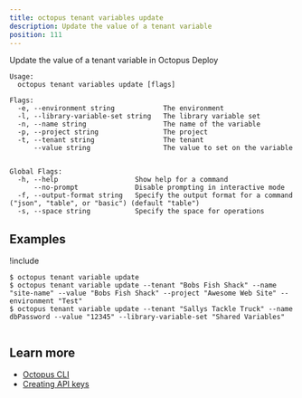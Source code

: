 ```yaml
---
title: octopus tenant variables update
description: Update the value of a tenant variable
position: 111
---
```


Update the value of a tenant variable in Octopus Deploy


```text
Usage:
  octopus tenant variables update [flags]

Flags:
  -e, --environment string            The environment
  -l, --library-variable-set string   The library variable set
  -n, --name string                   The name of the variable
  -p, --project string                The project
  -t, --tenant string                 The tenant
      --value string                  The value to set on the variable


Global Flags:
  -h, --help                   Show help for a command
      --no-prompt              Disable prompting in interactive mode
  -f, --output-format string   Specify the output format for a command ("json", "table", or "basic") (default "table")
  -s, --space string           Specify the space for operations

```

## Examples

!include <samples-instance>


```text
$ octopus tenant variable update
$ octopus tenant variable update --tenant "Bobs Fish Shack" --name "site-name" --value "Bobs Fish Shack" --project "Awesome Web Site" --environment "Test"
$ octopus tenant variable update --tenant "Sallys Tackle Truck" --name dbPassword --value "12345" --library-variable-set "Shared Variables"


```

## Learn more

- [Octopus CLI](/docs/octopus-rest-api/cli/index.md)
- [Creating API keys](/docs/octopus-rest-api/how-to-create-an-api-key.md)